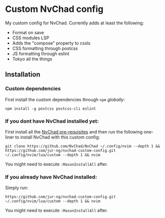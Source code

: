 # Custom NvChad config

My custom config for NvChad. Currently adds at least the following:

- Format on save
- CSS modules LSP
- Adds the "compose" property to cssls
- CSS formatting through postcss
- JS formatting through eslint
- Tokyo all the things

## Installation

### Custom dependencies

First install the custom dependencies through `npm` _globally_:

```
npm install -g postcss postcss-cli eslint
```

### If you dont have NvChad installed yet:

First install all the
[NvChad pre-requisites](https://nvchad.com/docs/quickstart/install#pre-requisites)
and then run the following one-liner to install NvChad with this custom config:

```
git clone https://github.com/NvChad/NvChad ~/.config/nvim --depth 1 && https://github.com/jur-ng/nvchad-custom-config.git ~/.config/nvim/lua/custom --depth 1 && nvim
```
You might need to execute `:MasonInstallAll` after.

### If you already have NvChad installed:

Simply run:

```
https://github.com/jur-ng/nvchad-custom-config.git ~/.config/nvim/lua/custom --depth 1 && nvim
```
You might need to execute `:MasonInstallAll` after.
